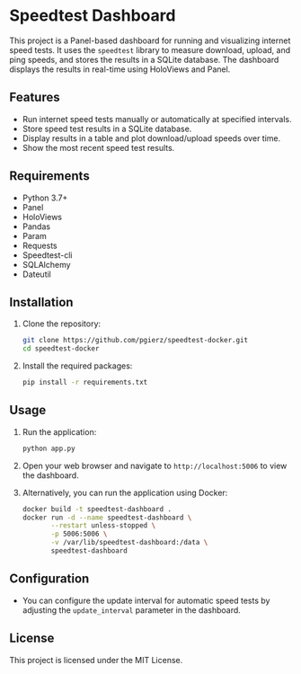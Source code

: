 # Speedtest Dashboard

This project is a Panel-based dashboard for running and visualizing internet speed tests. It uses the `speedtest` library to measure download, upload, and ping speeds, and stores the results in a SQLite database. The dashboard displays the results in real-time using HoloViews and Panel.

## Features

- Run internet speed tests manually or automatically at specified intervals.
- Store speed test results in a SQLite database.
- Display results in a table and plot download/upload speeds over time.
- Show the most recent speed test results.

## Requirements

- Python 3.7+
- Panel
- HoloViews
- Pandas
- Param
- Requests
- Speedtest-cli
- SQLAlchemy
- Dateutil

## Installation

1. Clone the repository:
    ```sh
    git clone https://github.com/pgierz/speedtest-docker.git
    cd speedtest-docker
    ```

2. Install the required packages:
    ```sh
    pip install -r requirements.txt
    ```

## Usage

1. Run the application:
    ```sh
    python app.py
    ```

2. Open your web browser and navigate to `http://localhost:5006` to view the dashboard.

3. Alternatively, you can run the application using Docker:
    ```sh
    docker build -t speedtest-dashboard .
    docker run -d --name speedtest-dashboard \
           --restart unless-stopped \
           -p 5006:5006 \
           -v /var/lib/speedtest-dashboard:/data \
           speedtest-dashboard
    ```

## Configuration

- You can configure the update interval for automatic speed tests by adjusting the `update_interval` parameter in the dashboard.

## License

This project is licensed under the MIT License.
